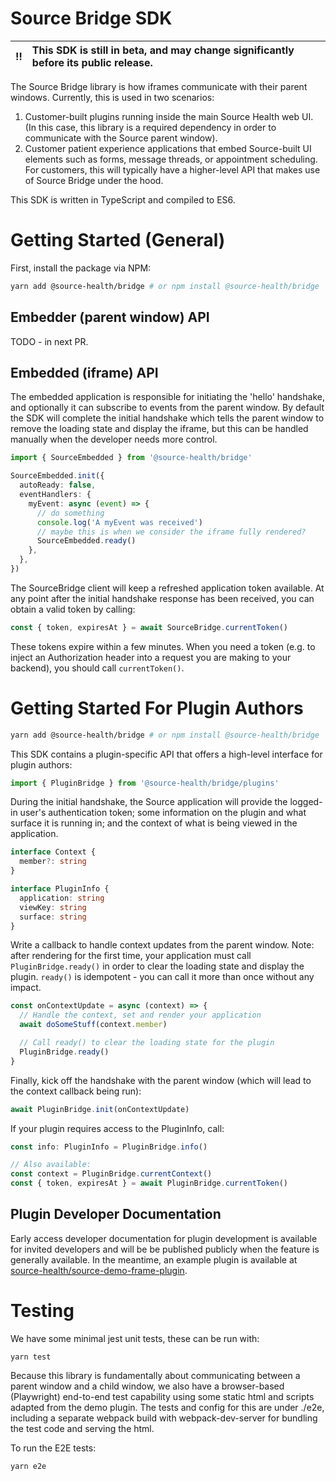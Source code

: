 # Source Bridge SDK

| :bangbang: | This SDK is still in beta, and may change significantly before its public release. |
| :--------: | :--------------------------------------------------------------------------------- |

The Source Bridge library is how iframes communicate with their parent windows. Currently, this is used in two
scenarios:

1. Customer-built plugins running inside the main Source Health web UI. (In this case, this library is a required
   dependency in order to communicate with the Source parent window).
2. Customer patient experience applications that embed Source-built UI elements such as forms, message threads, or
   appointment scheduling. For customers, this will typically have a higher-level API that makes use of Source Bridge
   under the hood.

This SDK is written in TypeScript and compiled to ES6.

# Getting Started (General)

First, install the package via NPM:

```bash
yarn add @source-health/bridge # or npm install @source-health/bridge
```

## Embedder (parent window) API

TODO - in next PR.

## Embedded (iframe) API

The embedded application is responsible for initiating the 'hello' handshake, and optionally it can subscribe to events
from the parent window. By default the SDK will complete the initial handshake which tells the parent window to remove
the loading state and display the iframe, but this can be handled manually when the developer needs more control.

```typescript
import { SourceEmbedded } from '@source-health/bridge'

SourceEmbedded.init({
  autoReady: false,
  eventHandlers: {
    myEvent: async (event) => {
      // do something
      console.log('A myEvent was received')
      // maybe this is when we consider the iframe fully rendered?
      SourceEmbedded.ready()
    },
  },
})
```

The SourceBridge client will keep a refreshed application token available. At any point after the initial handshake
response has been received, you can obtain a valid token by calling:

```typescript
const { token, expiresAt } = await SourceBridge.currentToken()
```

These tokens expire within a few minutes. When you need a token (e.g. to inject
an Authorization header into a request you are making to your backend), you
should call `currentToken()`.

# Getting Started For Plugin Authors

```bash
yarn add @source-health/bridge # or npm install @source-health/bridge
```

This SDK contains a plugin-specific API that offers a high-level interface for plugin authors:

```typescript
import { PluginBridge } from '@source-health/bridge/plugins'
```

During the initial handshake, the Source application will provide the logged-in user's authentication token; some
information on the plugin and what surface it is running in; and the context of what is being viewed in the application.

```typescript
interface Context {
  member?: string
}

interface PluginInfo {
  application: string
  viewKey: string
  surface: string
}
```

Write a callback to handle context updates from the parent window. Note: after rendering for the first time, your
application must call `PluginBridge.ready()` in order to clear the loading state and display the plugin. `ready()` is idempotent - you can call it more than once without any impact.

```typescript
const onContextUpdate = async (context) => {
  // Handle the context, set and render your application
  await doSomeStuff(context.member)

  // Call ready() to clear the loading state for the plugin
  PluginBridge.ready()
}
```

Finally, kick off the handshake with the parent window (which will lead to the context callback being run):

```typescript
await PluginBridge.init(onContextUpdate)
```

If your plugin requires access to the PluginInfo, call:

```typescript
const info: PluginInfo = PluginBridge.info()

// Also available:
const context = PluginBridge.currentContext()
const { token, expiresAt } = await PluginBridge.currentToken()
```

## Plugin Developer Documentation

Early access developer documentation for plugin development is available for
invited developers and will be be published publicly when the feature is
generally available. In the meantime, an example plugin is available at
[source-health/source-demo-frame-plugin](https://github.com/source-health/source-demo-frame-plugin).

# Testing

We have some minimal jest unit tests, these can be run with:

```
yarn test
```

Because this library is fundamentally about communicating between a parent
window and a child window, we also have a browser-based (Playwright) end-to-end
test capability using some static html and scripts adapted from the demo plugin.
The tests and config for this are under ./e2e, including a separate webpack
build with webpack-dev-server for bundling the test code and serving the html.

To run the E2E tests:

```
yarn e2e
```
